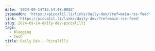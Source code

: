 ```yaml
---
date: '2024-09-14T15:54:48.000Z'
isBasedOn: 'https://piccalil.li/links/daily-dev/?ref=main-rss-feed'
link: 'https://piccalil.li/links/daily-dev/?ref=main-rss-feed'
slug: 2024-09-14-daily-dev-piccalilli
tags:
  - blogging
  - tech
title: Daily Dev - Piccalilli
---
```

 
